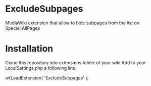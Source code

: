 # ExcludeSubpages
MediaWiki extension that allow to hide subpages from the list on Special:AllPages

# Installation
Clone this repository into extensions folder of your wiki
Add to your LocalSettings.php a following line: 

wfLoadExtension( 'ExcludeSubpages' );

